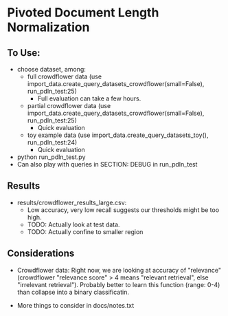 Pivoted Document Length Normalization
===

To Use:
---

- choose dataset, among:
  - full crowdflower data (use import_data.create_query_datasets_crowdflower(small=False), run_pdln_test:25)
    - Full evaluation can take a few hours.
  - partial crowdflower data (use import_data.create_query_datasets_crowdflower(small=False), run_pdln_test:25)
    - Quick evaluation
  - toy example data (use import_data.create_query_datasets_toy(), run_pdln_test:24)
    - Quick evaluation
- python run_pdln_test.py
- Can also play with queries in SECTION: DEBUG in run_pdln_test

Results
---
- results/crowdflower_results_large.csv: 
  - Low accuracy, very low recall suggests our thresholds might be too high.
  - TODO: Actually look at test data.
  - TODO: Actually confine to smaller region
  

Considerations
---
- Crowdflower data: Right now, we are looking at accuracy of "relevance" (crowdflower "relevance score" > 4 means "relevant retrieval", else "irrelevant retrieval").  Probably better to learn this function (range: 0-4) than collapse into a binary classificatin.

- More things to consider in docs/notes.txt





